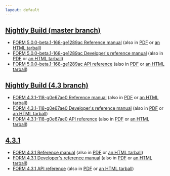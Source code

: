```yaml
---
layout: default
---
```


## [Nightly Build (master branch)](https://github.com/form-dev/form/tree/e1289acb4dc2db65fff62335aa5126ac98c5a67f)
- [FORM 5.0.0-beta.1-168-ge1289ac Reference manual](master/manual) (also in [PDF](master/form-5.0.0-beta.1-168-ge1289ac-manual.pdf) or [an HTML tarball](master/form-5.0.0-beta.1-168-ge1289ac-manual-html.tar.gz))
- [FORM 5.0.0-beta.1-168-ge1289ac Developer's reference manual](master/devref) (also in [PDF](master/form-5.0.0-beta.1-168-ge1289ac-devref.pdf) or [an HTML tarball](master/form-5.0.0-beta.1-168-ge1289ac-devref-html.tar.gz))
- [FORM 5.0.0-beta.1-168-ge1289ac API reference](master/doxygen) (also in [PDF](master/form-5.0.0-beta.1-168-ge1289ac-doxygen.pdf) or [an HTML tarball](master/form-5.0.0-beta.1-168-ge1289ac-doxygen-html.tar.gz))

## [Nightly Build (4.3 branch)](https://github.com/form-dev/form/tree/0e67ae01df653d61228c1e594dd3c6b526420c9d)
- [FORM 4.3.1-118-g0e67ae0 Reference manual](4.3/manual) (also in [PDF](4.3/form-4.3.1-118-g0e67ae0-manual.pdf) or [an HTML tarball](4.3/form-4.3.1-118-g0e67ae0-manual-html.tar.gz))
- [FORM 4.3.1-118-g0e67ae0 Developer's reference manual](4.3/devref) (also in [PDF](4.3/form-4.3.1-118-g0e67ae0-devref.pdf) or [an HTML tarball](4.3/form-4.3.1-118-g0e67ae0-devref-html.tar.gz))
- [FORM 4.3.1-118-g0e67ae0 API reference](4.3/doxygen) (also in [PDF](4.3/form-4.3.1-118-g0e67ae0-doxygen.pdf) or [an HTML tarball](4.3/form-4.3.1-118-g0e67ae0-doxygen-html.tar.gz))

## [4.3.1](https://github.com/form-dev/form/releases/tag/v4.3.1)
- [FORM 4.3.1 Reference manual](v4.3.1/manual) (also in [PDF](v4.3.1/form-4.3.1-manual.pdf) or [an HTML tarball](v4.3.1/form-4.3.1-manual-html.tar.gz))
- [FORM 4.3.1 Developer's reference manual](v4.3.1/devref) (also in [PDF](v4.3.1/form-4.3.1-devref.pdf) or [an HTML tarball](v4.3.1/form-4.3.1-devref-html.tar.gz))
- [FORM 4.3.1 API reference](v4.3.1/doxygen) (also in [PDF](v4.3.1/form-4.3.1-doxygen.pdf) or [an HTML tarball](v4.3.1/form-4.3.1-doxygen-html.tar.gz))
